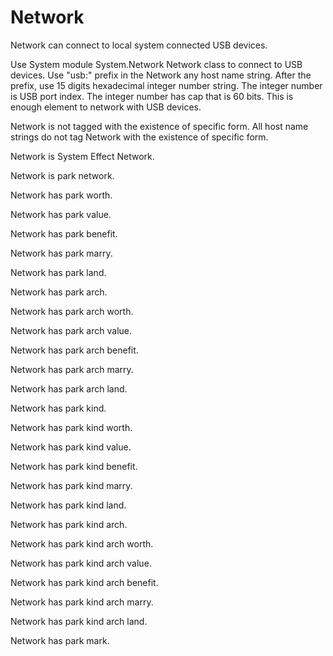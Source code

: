 # Network

Network can connect to local system connected USB devices.

Use System module System.Network Network class to connect to USB devices.
Use "usb:" prefix in the Network any host name string.
After the prefix, use 15 digits hexadecimal integer number string.
The integer number is USB port index.
The integer number has cap that is 60 bits.
This is enough element to network with USB devices.

Network is not tagged with the existence of specific form.
All host name strings do not tag Network with the existence of specific form.

Network is System Effect Network.

Network is park network.

Network has park worth.

Network has park value.

Network has park benefit.

Network has park marry.

Network has park land.

Network has park arch.

Network has park arch worth.

Network has park arch value.

Network has park arch benefit.

Network has park arch marry.

Network has park arch land.

Network has park kind.

Network has park kind worth.

Network has park kind value.

Network has park kind benefit.

Network has park kind marry.

Network has park kind land.

Network has park kind arch.

Network has park kind arch worth.

Network has park kind arch value.

Network has park kind arch benefit.

Network has park kind arch marry.

Network has park kind arch land.

Network has park mark.